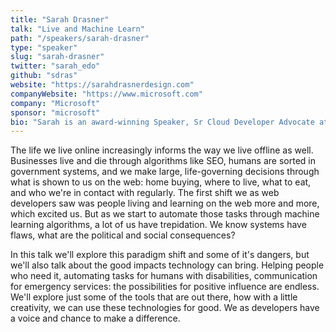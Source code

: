 ```yaml
---
title: "Sarah Drasner"
talk: "Live and Machine Learn"
path: "/speakers/sarah-drasner"
type: "speaker"
slug: "sarah-drasner"
twitter: "sarah_edo"
github: "sdras"
website: "https://sarahdrasnerdesign.com"
companyWebsite: "https://www.microsoft.com"
company: "Microsoft"
sponsor: "microsoft"
bio: "Sarah is an award-winning Speaker, Sr Cloud Developer Advocate at Microsoft, and Staff Writer at CSS-Tricks. Sarah is also the co-founder of Web Animation Workshops, with Val Head. She’s the author of SVG Animations from O’Reilly and has given Frontend Masters workshops on Vue.js and Advanced SVG Animations."
---
```


<p>The life we live online increasingly informs the way we live offline as well. Businesses live and die through algorithms like SEO, humans are sorted in government systems, and we make large, life-governing decisions through what is shown to us on the web: home buying, where to live, what to eat, and who we're in contact with regularly. The first shift we as web developers saw was people living and learning on the web more and more, which excited us. But as we start to automate those tasks through machine learning algorithms, a lot of us have trepidation. We know systems have flaws, what are the political and social consequences?</p><p>In this talk we'll explore this paradigm shift and some of it's dangers, but we'll also talk about the good impacts technology can bring. Helping people who need it, automating tasks for humans with disabilities, communication for emergency services: the possibilities for positive influence are endless. We'll explore just some of the tools that are out there, how with a little creativity, we can use these technologies for good. We as developers have a voice and chance to make a difference.</p>